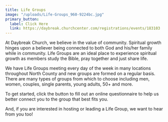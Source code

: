 ```yaml
---
title: Life Groups
image: "/uploads/Life-Groups_960-9224bc.jpg"
primary_button:
  label: Click Here
  link: https://daybreak.churchcenter.com/registrations/events/183103
---
```


At Daybreak Church, we believe in the value of community. Spiritual growth hinges upon a believer being connected to both God and his/her family while in community. Life Groups are an ideal place to experience spiritual growth as members study the Bible, pray together and just share life.

We have Life Groups meeting every day of the week in many locations throughout North County and new groups are formed on a regular basis. There are many types of groups from which to choose including men, women, couples, single parents, young adults, 50+ and more.

To get started, click the button to fill out an online questionnaire to help us better connect you to the group that best fits you.

And, if you are interested in hosting or leading a Life Group, we want to hear from you too!